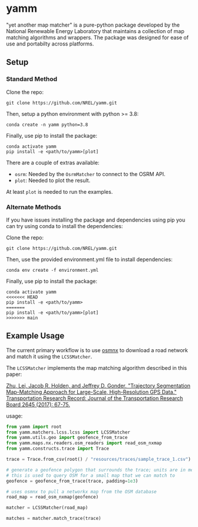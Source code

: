 # yamm
"yet another map matcher" is a pure-python package developed by the National Renewable Energy Laboratory that maintains a collection of map matching algorithms and wrappers. The package was designed for ease of use and portabilty across platforms.

## Setup

### Standard Method

Clone the repo:
```
git clone https://github.com/NREL/yamm.git
```

Then, setup a python environment with python >= 3.8:
```
conda create -n yamm python=3.8
```

Finally, use pip to install the package:
```
conda activate yamm
pip install -e <path/to/yamm>[plot]
```

There are a couple of extras available:

* `osrm`: Needed by the `OsrmMatcher` to connect to the OSRM API.
* `plot`: Needed to plot the result.

At least `plot` is needed to run the examples.

### Alternate Methods

If you have issues installing the package and dependencies using pip you can try using conda to
install the dependencies:

Clone the repo:
```
git clone https://github.com/NREL/yamm.git
```

Then, use the provided environment.yml file to install dependencies:
```
conda env create -f environment.yml
```

Finally, use pip to install the package:
```
conda activate yamm
<<<<<<< HEAD
pip install -e <path/to/yamm> 
=======
pip install -e <path/to/yamm>[plot]
>>>>>>> main
```


## Example Usage

The current primary workflow is to use [osmnx](https://github.com/gboeing/osmnx) to download a road network and match it using the `LCSSMatcher`.

The `LCSSMatcher` implements the map matching algorithm described in this paper: 

[Zhu, Lei, Jacob R. Holden, and Jeffrey D. Gonder.
"Trajectory Segmentation Map-Matching Approach for Large-Scale, High-Resolution GPS Data."
Transportation Research Record: Journal of the Transportation Research Board 2645 (2017): 67-75.](https://doi.org/10.3141%2F2645-08)

usage:
```python
from yamm import root
from yamm.matchers.lcss.lcss import LCSSMatcher
from yamm.utils.geo import geofence_from_trace
from yamm.maps.nx.readers.osm_readers import read_osm_nxmap
from yamm.constructs.trace import Trace

trace = Trace.from_csv(root() / "resources/traces/sample_trace_1.csv")

# generate a geofence polygon that surrounds the trace; units are in meters;
# this is used to query OSM for a small map that we can match to
geofence = geofence_from_trace(trace, padding=1e3)

# uses osmnx to pull a networkx map from the OSM database
road_map = read_osm_nxmap(geofence)

matcher = LCSSMatcher(road_map)

matches = matcher.match_trace(trace)
```
